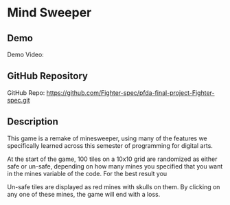 # Mind Sweeper

## Demo
Demo Video: <URL>

## GitHub Repository
GitHub Repo: https://github.com/Fighter-spec/pfda-final-project-Fighter-spec.git

## Description
This game is a remake of minesweeper, using many of the features we specifically learned across this semester of programming for digital arts. 

At the start of the game, 100 tiles on a 10x10 grid are randomized as either safe or un-safe, depending on how many mines you specified that you want in the mines variable of the code. For the best result you 




 Un-safe tiles are displayed as red mines with skulls on them. By clicking on any one of these mines, the game will end with a loss.

